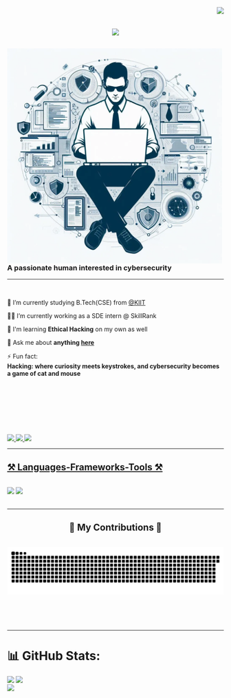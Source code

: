 <!--- 
- 👋 Hi, I’m @MohitPaudel05
- 👀 I’m interested in Data Science and Data Analysis
- 🌱 I’m currently learning Btech in ed IT at Radiant College, Rupandehi, Nepal
--->

<!---
MohitPaudel05/MohitPaudel05 is a ✨ special ✨ repository because its `README.md` (this file) appears on your GitHub profile.
You can click the Preview link to take a look at your changes.
--->

<img align="right" src="https://visitor-badge.laobi.icu/badge?page_id=swayamyadav05.swayamyadav05" />

<h1 align="center">
    <img src="https://readme-typing-svg.herokuapp.com/?font=Righteous&size=35&left=true&vleft=true&width=500&height=70&duration=4000&lines=Hi+There!+👋;+I'm+Swayam+Yadav!;" />
</h1>

<div align="left">

<!--img src='https://images.leadconnectorhq.com/image/f_webp/q_80/r_1200/u_https://assets.cdn.filesafe.space/8QWt8LMJw3QRISimOwnd/media/65677badfe02906172523997.png' align='left' height = 300 width = 300 -->
<img src="https://raw.githubusercontent.com/swayamyadav05/swayamyadav05/main/_d7fc07f6-9359-40cb-abea-c7bdd540829b.webp" align="left" height="500" width="500">

<h3 align="left">A passionate human interested in cybersecurity</h3>
<hr/>
<br/>

<div align="left">
 
🔭 I’m currently studying B.Tech(CSE) from <a href="https://kiit.ac.in/">@KIIT </a>
 
👨‍💻 I’m currently working as a SDE intern @ SkillRank 
  
🌱 I'm learning **Ethical Hacking** on my own as well

💬 Ask me about **anything [here](https://github.com/swayamyadav05/swayamyadav05/issues)**

⚡ Fun fact:<br/>
**Hacking: where curiosity meets keystrokes, and cybersecurity becomes a game of cat and mouse**

 </div>
<br/><br/><br/><br/><br/><br/><br/>
<div align="left"> 
  <a href="mailto:yadav69.swayam@gmail.com">
    <img src="https://img.shields.io/badge/Gmail-333333?style=for-the-badge&logo=gmail&logoColor=red" />
  </a>
  <a href="https://linkedin.com/in/swayam-yadav-990900229">
    <img src="https://img.shields.io/badge/LinkedIn-0077B5?style=for-the-badge&logo=linkedin&logoColor=white" />
  </a>
  <a href="https://swayamyadav05.github.io">
     <img src="https://img.shields.io/badge/Portfolio-FF5722?style=for-the-badge&logo=todoist&logoColor=white" /> <!-- sqlite, safari, google-chrome are other good icon options -->
  </a>
</div>


<hr/>
<h2 align="left"><u>⚒️ Languages-Frameworks-Tools ⚒️</u></h2>
<br/>
<div align="left">
    <img src="https://skillicons.dev/icons?i=python,vscode,mysql,mongodb,react,flask,aws,ts" />
    <img src="https://skillicons.dev/icons?i=c,cpp,pr,kali,linux,html,github,git" /><br>
</div>

<br/>
<hr/>

<div align="center">
  <h2>🐍 My Contributions 🐍</h2>
  <br>
    <img alt="snake eating my contributions" src="https://raw.githubusercontent.com/swayamyadav05/swayamyadav05/output/github-contribution-grid-snake-dark.svg?palette=github-dark">
    
  <br/><br/><br/>
</div>

<hr/>

# 📊 GitHub Stats:
![](https://github-readme-stats.vercel.app/api?username=swayamyadav05&theme=dark&hide_border=true&include_all_commits=true&count_private=true)
![](https://github-readme-stats.vercel.app/api/top-langs/?username=swayamyadav05&layout=compact&theme=dark&hide_border=true&size_weight=0.5&count_weight=0.5&exclude_repo=github-readme-stats)<br/>
![](https://github-readme-streak-stats.herokuapp.com/?user=swayamyadav05&theme=dark&hide_border=true)<br/>

<!-- Work Summary -->
<!-- <b>Work Summary</b><br> -->

<!-- <img src="https://github-readme-stats.vercel.app/api/top-langs/?username=swayamyadav05&layout=compact&count_private=true&theme=dark"> -->



<!-- My Stats -->

<!-- <b>My Statistics</b><br> -->

<!-- <p>&nbsp;<img align="left" src="https://github-readme-stats.vercel.app/api?username=swayamyadav05&show_icons=true&locale=en&theme=dark" alt="swayamyadav05" /></p> -->
<!-- <p><img width="500px" src="https://github-readme-streak-stats.herokuapp.com/?user=swayamyadav05&theme=dark" alt="swayamyadav05" style="max-width: 100%;"/> -->
</p>
<!-- <img alt="Trophy" align="left" height="250px" src="https://github-profile-trophy.vercel.app/?username=swayamyadav05&theme=dracula"/> -->

<!-- <a href="https://quine.sh/profile/swayamyadav05"><img src="https://stats.quine.sh/swayamyadav05/github?simple=true" alt="swayamyadav05's GitHub stats" width="840px"></a> -->

<br/><br/>
<!--div align="left">
<a href='https://ko-fi.com/V7V4RAK9C' target='_blank'><img height='64' style='border:0px;height:64px;' src='https://storage.ko-fi.com/cdn/kofi1.png?v=3' border='0' alt='Buy Me a Coffee at ko-fi.com' /></a>
</div-->


<!-- div align="left">
<details>
<summary><b> Some Statistics Fun </b></summary>
   </br>
   </br>
<div align="left">
<img src='https://github-readme-stats.vercel.app/api?username=swayamyadav05&show_icons=true&theme=tokyonight&count_private=true&line_height=40'  align="left" />
<img src='https://github-readme-stats.vercel.app/api/top-langs/?username=swayamyadav05&theme=tokyonight&hide_langs_below=4' />
</br></br>
<img src="https://activity-graph.herokuapp.com/graph?username=swayamyadav05&theme=react-dark&bg_color=20232a&hide_border=true" width="100%">
   </br>
   </br>
</div>
</details>
</div>
<!-- end statics fun section -->

<!--details> 
 <summary>🤖 <b>My programming stats</b>: </summary>
<br>
</details -->
